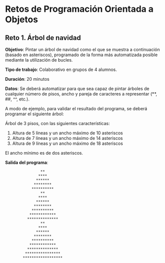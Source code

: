 # Retos de Programación Orientada a Objetos

## Reto 1. Árbol de navidad
**Objetivo**: Pintar un árbol de navidad como el que se muestra a continuación (basado en asteriscos), programado de la forma más automatizada posible mediante la utilización de bucles.

**Tipo de trabajo**: Colaborativo en grupos de 4 alumnos.

**Duración**: 20 minutos

**Datos**: Se deberá automatizar para que sea capaz de pintar árboles de cualquier número de pisos, ancho y pareja de caracteres a representar (**, ##, ^^, etc.).

A modo de ejemplo, para validar el resultado del programa, se deberá programar el siguiente árbol:

Árbol de 3 pisos, con las siguientes características:
1. Altura de 5 líneas y un ancho máximo de 10 asteriscos
2. Altura de 7 líneas y un ancho máximo de 14 asteriscos
3. Altura de 9 líneas y un ancho máximo de 18 asteriscos

El ancho mínimo es de dos asteriscos.

**Salida del programa**:
 ```
                 **
                ****
               ******
              ********
             **********
                 **
                ****
               ******
              ********
             **********
            ************
           **************
                 **
                ****
               ******
              ********
             **********
            ************
           **************
          ****************
         ******************
```
